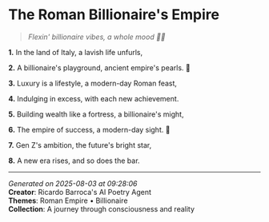 # The Roman Billionaire's Empire

> *Flexin' billionaire vibes, a whole mood 💎💸*

**1.** In the land of Italy, a lavish life unfurls,


**2.** A billionaire's playground, ancient empire's pearls. 🏰


**3.** Luxury is a lifestyle, a modern-day Roman feast,


**4.** Indulging in excess, with each new achievement.


**5.** Building wealth like a fortress, a billionaire's might,


**6.** The empire of success, a modern-day sight. 💎


**7.** Gen Z's ambition, the future's bright star,


**8.** A new era rises, and so does the bar.



---

*Generated on 2025-08-03 at 09:28:06*  
**Creator**: Ricardo Barroca's AI Poetry Agent  
**Themes**: Roman Empire • Billionaire  
**Collection**: A journey through consciousness and reality